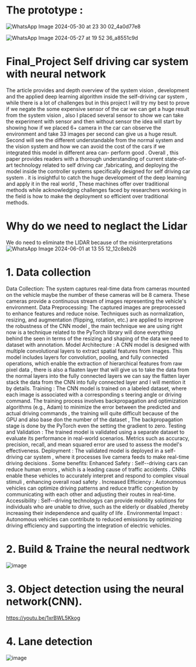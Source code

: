 # The prototype :

![WhatsApp Image 2024-05-30 at 23 30 02_4a0d77e8](https://github.com/valid999/Autonomous_system/assets/95305177/07ba266a-dae5-45d8-b397-d4e1ede445cb)

![WhatsApp Image 2024-05-27 at 19 52 36_a8551c9d](https://github.com/valid999/Autonomous_system/assets/95305177/dd9c3676-2360-4928-a1f5-1641e23a60a8)


# Final_Project Self driving car system with neural network

The article provides and depth overview of the system vision , development and the applied deep learning algorithm inside the self-driving car system , while there is a lot of challenges but in this project I will try my best to prove if we negate the some expensive sensor of the car we can get a huge result from the system vision , also I placed several sensor to show we can take the experiment with sensor and then without sensor the idea will start by showing how if we placed 6+ camera in the car can observe the environment and take 33 images per second can give us a huge result. Second will see the different understandable from the normal system and the vision system and how we can avoid the cost of the cars if we integrated this model in different area can- perform good .
Overall , this paper provides readers with a thorough understanding of current state-of- art technology related to self driving car ,fabricating, and deploying the model inside the controller systems specifically designed for  self driving car system . it is insightful to catch the huge development of the deep learning and  apply it in the real world , These machines offer over traditional methods while acknowledging challenges faced by researchers working in the field  is how to make the deployment so efficient  over traditional methods.


# Why do we need to neglact the Lidar 
We do need to eliminate the LIDAR because of the misinterpretations
![WhatsApp Image 2024-06-01 at 13 55 12_12c8eb26](https://github.com/valid999/Autonomous_system/assets/95305177/c4ad3718-b434-416a-8ce5-2a570c8a8ce4)

# 1. Data collection 
Data Collection: The system captures real-time data from cameras mounted on the vehicle maybe the number of these cameras will be 8 camera. These cameras provide a continuous stream of images representing the vehicle's environment.
Data Preprocessing: The captured images are preprocessed to enhance features and reduce noise. Techniques such as normalization, resizing, and augmentation (flipping, rotation, etc.) are applied to improve the robustness of the CNN model , the main technique we are using right now is a technique related to the  PyTorch library will done everything behind the seen in terms of the resizing and shaping of the data we need to dataset with annotation.
Model Architecture : A CNN model is designed with multiple convolutional layers to extract spatial features from images. This model includes layers for convolution, pooling, and fully connected operations, which enable the extraction of hierarchical features from raw pixel data , there is also a flaaten layer that will give us to take the data from the normal layers into the fully connected layers we can say the flatten layer stack the data from the CNN into fully connected layer and I will mention it by details.
Training : The CNN model is trained on a labeled dataset, where each image is associated with a corresponding s teering angle or driving command. The training process involves backpropagation and optimization algorithms (e.g., Adam) to minimize the error between the predicted and actual driving commands , the training will quite difficult because of the GPU  and also base don the number of the dataset , The backpropagation stage is done by the PyTorch even the setting the gradient to zero.
Testing and Validation : The trained model is validated using a separate dataset to evaluate its performance in real-world scenarios. Metrics such as accuracy, precision, recall, and mean squared error are used to assess the model's effectiveness.
Deployment : The validated model is deployed in a self-driving car system ,  where it processes live camera feeds to make real-time driving decisions .
Some  benefits:
Enhanced Safety : Self--driving cars can reduce human errors , which is a leading cause of traffic accidents . CNNs enable these vehicles to accurately interpret and respond to complex visual stimuli , enhancing overall road safety .
Increased Efficiency : Autonomous vehicles can optimize driving patterns and reduce traffic congestion by communicating with each other and adjusting their routes in real-time.
Accessibility : Self--driving technologys can provide mobility solutions for individuals who are unable to drive, such as the elderly or disabled ,thereby increasing their independence and quality of life .
Environmental Impact : Autonomous vehicles can contribute to reduced emissions by optimizing driving efficiency and supporting the integration of electric vehicles.



# 2. Build & Traine the neural nedtwork

![image](https://github.com/valid999/Autonomous_system/assets/95305177/c7271fde-27b8-4b5b-aa2b-a14617e9a3ae)





# 3. Object detection using the neural network(CNN).

https://youtu.be/1xrBWL5Kkog

# 4. Lane detection


![image](https://github.com/valid999/Autonomous_system/assets/95305177/a610d3ba-ecc8-4032-a8a5-75a4f0b75844)
